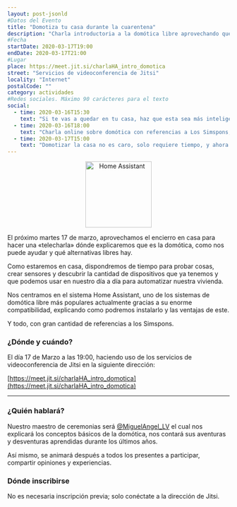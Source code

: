 ```yaml
---
layout: post-jsonld
#Datos del Evento
title: "Domotiza tu casa durante la cuarentena"
description: "Charla introductoria a la domótica libre aprovechando que estamos en casa"
#Fecha
startDate: 2020-03-17T19:00
endDate: 2020-03-17T21:00
#Lugar
place: https://meet.jit.si/charlaHA_intro_domotica
street: "Servicios de videoconferencia de Jitsi"
locality: "Internet"
postalCode: ""
category: actividades
#Redes sociales. Máximo 90 carácteres para el texto
social:
  - time: 2020-03-16T15:30
    text: "Si te vas a quedar en tu casa, haz que esta sea más inteligente con nuestra charla online"
  - time: 2020-03-16T18:00
    text: "Charla online sobre domótica con referencias a Los Simspons, ¿acaso tienes un plan mejor para mañana a las 19:00?"
  - time: 2020-03-17T15:00
    text: "Domotizar la casa no es caro, solo requiere tiempo, y ahora lo tienes... Aprende como esta tarde desde tu casa"
---
```


<p align="center">
  <img style="width:150px;" src="https://www.home-assistant.io/images/home-assistant-logo.svg" alt="Home Assistant" />
</p>


El próximo martes 17 de marzo, aprovechamos el encierro en casa para hacer una «telecharla» dónde explicaremos que es la domótica, como nos puede ayudar y qué alternativas libres hay.

Como estaremos en casa, dispondremos de tiempo para probar cosas, crear sensores y descubrir la cantidad de dispositivos que ya tenemos y que podemos usar en nuestro día a día para automatizar nuestra vivienda.


Nos centramos en el sistema Home Assistant, uno de los sistemas de domótica libre más populares actualmente gracias a su enorme compatibilidad, explicando como podremos instalarlo y las ventajas de este.

Y todo, con gran cantidad de referencias a los Simspons.

### ¿Dónde y cuándo?

El día 17 de Marzo a las 19:00, haciendo uso de los servicios de videoconferencia de Jitsi en la siguiente dirección:

[https://meet.jit.si/charlaHA_intro_domotica](https://meet.jit.si/charlaHA_intro_domotica)

---

### ¿Quién hablará?

Nuestro maestro de ceremonias será [@MiguelAngel_LV](https://twitter.com/MiguelAngel_LV) el cual nos explicará los conceptos básicos de la domótica, nos contará sus aventuras y desventuras aprendidas durante los últimos años.

Así mismo, se animará después a todos los presentes a participar, compartir opiniones y experiencias.

### Dónde inscribirse

No es necesaria inscripción previa; solo conéctate a la dirección de Jitsi.

